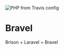 ![PHP from Travis config](https://img.shields.io/travis/php-v/symfony/symfony.svg)

# Bravel
Brison + Laravel = Bravel
